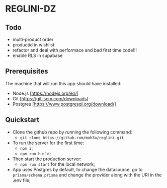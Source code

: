 # REGLINI-DZ

## Todo

- multi-product order
- productid in wishlist
- refactor and deal with performace and bad first time code!!!
- enable RLS in supabase

## Prerequisites

The machine that will run this app should have installed:

- Node.js [https://nodejs.org/en/]
- Git [https://git-scm.com/downloads]
- Postgres [https://www.postgresql.org/download/]

## Quickstart

- Clone the github repo by running the following command:
  - `git clone https://github.com/moh3a/reglini.git`
- To run the server for the first time:
  - `npm i`;
  - `npm run build`;
- Then start the production server:
  - `npm run start` for the local network;
- App uses Postgres by default, to change the datasource, go to `prisma/schema.prisma` and change the provider along with the URI in the .env file;
